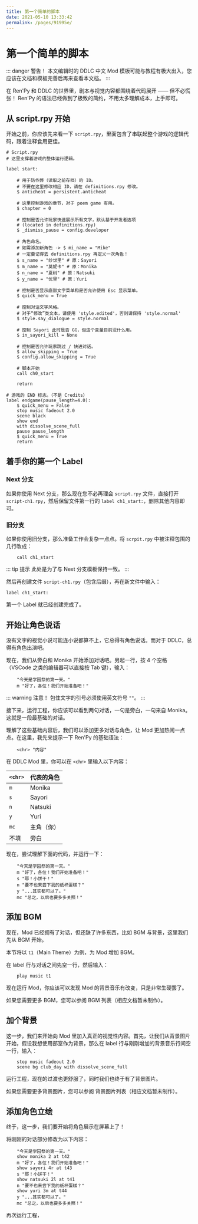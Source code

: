 ```yaml
---
title: 第一个简单的脚本
date: 2021-05-10 13:33:42
permalink: /pages/91995e/
---
```


# 第一个简单的脚本

::: danger 警告！
本文编辑时的 DDLC 中文 Mod 模板可能与教程有极大出入，您应该在文档和模板完善后再来查看本文档。
:::

在 Ren'Py 和 DDLC 的世界里，剧本与视觉内容都围绕着代码展开 —— 但不必慌张！ Ren'Py 的语法已经做到了极致的简约，不用太多理解成本，上手即可。

## 从 script.rpy 开始
开始之前，你应该先来看一下 `script.rpy`，里面包含了串联起整个游戏的逻辑代码，跟着注释食用更佳。

```renpy
# Script.rpy
# 这里支撑着游戏的整体运行逻辑。

label start:

    # 用于防作弊（读取之前存档）的 ID。
    # 不要在这里修改相应 ID，请在 definitions.rpy 修改。
    $ anticheat = persistent.anticheat

    # 这里控制游戏的章节，对于 poem game 有用。
    $ chapter = 0

    # 控制是否允许玩家快速展示所有文字，默认基于开发者选项 
    # (located in definitions.rpy)
    $ _dismiss_pause = config.developer

    # 角色命名。
    # 如需添加新角色 -> $ mi_name = "Mike"
    # 一定要记得去 definitions.rpy 再定义一次角色！
    $ s_name = "纱世里" # 原：Sayori
    $ m_name = "莫妮卡" # 原：Monika
    $ n_name = "夏树" # 原：Natsuki
    $ y_name = "优里" # 原：Yuri

    # 控制是否显示底部文字菜单和是否允许使用 Esc 显示菜单。
    $ quick_menu = True

    # 控制对话文字风格。
    # 对于“修改”类文本，请使用 'style.edited'，否则请保持 'style.normal'
    $ style.say_dialogue = style.normal

    # 控制 Sayori 此时是否 GG，但这个变量目前没什么用。
    $ in_sayori_kill = None
    
    # 控制是否允许玩家跳过 / 快进对话。
    $ allow_skipping = True
    $ config.allow_skipping = True

    # 脚本开始
    call ch0_start

    return

# 游戏的 END 标志。（不是 Credits）
label endgame(pause_length=4.0):
    $ quick_menu = False
    stop music fadeout 2.0
    scene black
    show end
    with dissolve_scene_full
    pause pause_length
    $ quick_menu = True
    return
```

## 着手你的第一个 Label

### Next 分支

如果你使用 Next 分支，那么现在您不必再理会 `script.rpy` 文件，直接打开 `script-ch1.rpy`，然后保留文件第一行的 `label ch1_start:`，删除其他内容即可。

### 旧分支
如果你使用旧分支，那么准备工作会复杂一点点。将 `scrpit.rpy` 中被注释包围的几行改成：

```renpy
    call ch1_start
```

::: tip 提示
此处是为了与 Next 分支模板保持一致。
:::

然后再创建文件 `script-ch1.rpy`（包含后缀），再在新文件中输入：

```renpy
label ch1_start:
```

第一个 Label 就已经创建完成了。

## 开始让角色说话

没有文字的视觉小说可能连小说都算不上，它总得有角色说话。而对于 DDLC，总得有角色出演吧。

现在，我们从旁白和 Monika 开始添加对话吧。另起一行，按 4 个空格（VSCode 之类的编辑器可以直接按 Tab 键），输入：

```renpy
    "今天是学园祭的第一天。"
    m "好了，各位！我们开始准备吧！"
```

::: warning 注意！
包住文字的引号必须使用英文符号 `""`。
:::

接下来，运行工程，你应该可以看到两句对话，一句是旁白，一句来自 Monika。这就是一段最基础的对话。

理解了这些基础内容后，我们可以添加更多对话与角色，让 Mod 更加热闹一点点。在这里，我先来提示一下 Ren'Py 的基础语法：

```renpy
    <chr> "内容"
```

在 DDLC Mod 里，你可以在 `<chr>` 里输入以下内容：

| `<chr>` | 代表的角色 |
|-|-|
|`m`  |Monika |
|`s`  |Sayori  |
|`n`  |Natsuki  |
|`y`  |Yuri  |
|`mc` |主角（你）  |
|不填  |旁白  |

现在，尝试理解下面的代码，并运行一下：

```renpy
    "今天是学园祭的第一天。"
    m "好了，各位！我们开始准备吧！"
    s "耶！小饼干！"
    n "要不也来尝下我的纸杯蛋糕？"
    y "...其实都可以了。"
    mc "总之，以后也要多多关照！"
```

## 添加 BGM
现在，Mod 已经拥有了对话，但还缺了许多东西，比如 BGM 与背景，这里我们先从 BGM 开始。

本节将以 `t1`（Main Theme）为例，为 Mod 增加 BGM。

在 label 行与对话之间先空一行，然后输入：

```renpy
    play music t1
```

现在运行 Mod，你应该可以发现 Mod 的背景音乐有改变，只是非常生硬罢了。

如果您需要更多 BGM，您可以参阅 BGM 列表（相应文档暂未制作）。

## 加个背景
这一步，我们来开始向 Mod 里加入真正的视觉性内容。首先，让我们从背景图片开始，假设我想使用部室作为背景，那么在 label 行与刚刚增加的背景音乐行间空一行，输入：

```renpy
    stop music fadeout 2.0
    scene bg club_day with dissolve_scene_full
```

运行工程，现在的过渡也更舒服了，同时我们也终于有了背景图片。

如果您需要更多背景图片，您可以参阅 背景图片列表（相应文档暂未制作）。

## 添加角色立绘
终于，这一步，我们要开始将角色展示在屏幕上了！

将刚刚的对话部分修改为以下内容：

```renpy
    "今天是学园祭的第一天。"
    show monika 2 at t42
    m "好了，各位！我们开始准备吧！"
    show sayori 4r at t43
    s "耶！小饼干！"
    show natsuki 2l at t41
    n "要不也来尝下我的纸杯蛋糕？"
    show yuri 3m at t44
    y "...其实都可以了。"
    mc "总之，以后也要多多关照！"
```

再次运行工程，